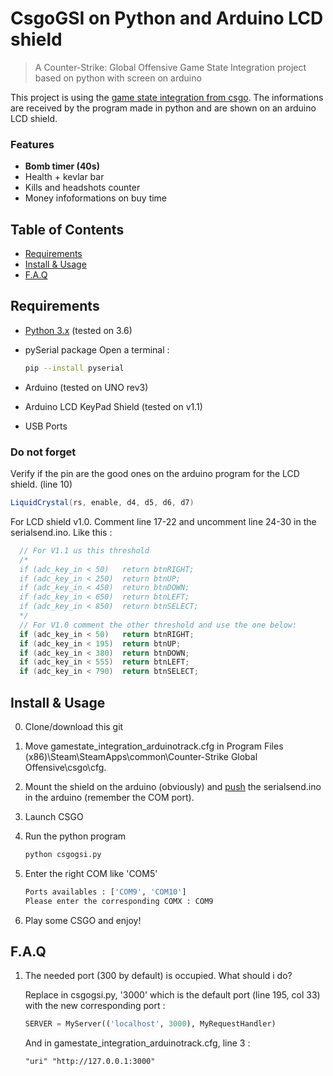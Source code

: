 # CsgoGSI on Python and Arduino LCD shield

> A Counter-Strike: Global Offensive Game State Integration project based on python with screen on arduino

This project is using the [game state integration from csgo](https://developer.valvesoftware.com/wiki/Counter-Strike:_Global_Offensive_Game_State_Integration). 
The informations are received by the program made in python and are shown on an arduino LCD shield.

### Features

- **Bomb timer (40s)**
- Health + kevlar bar
- Kills and headshots counter
- Money infoformations on buy time


## Table of Contents

- [Requirements](#requirements)
- [Install & Usage](#install--usage)
- [F.A.Q](#faq)


## Requirements

- [Python 3.x](https://www.python.org/downloads/) (tested on 3.6)
- pySerial package
Open a terminal : 

    ```sh
    pip --install pyserial 
    ```

- Arduino (tested on UNO rev3)
- Arduino LCD KeyPad Shield (tested on v1.1)
- USB Ports

### Do not forget
Verify if the pin are the good ones on the arduino program for the LCD shield. (line 10)

```cs
LiquidCrystal(rs, enable, d4, d5, d6, d7)
```

For LCD shield v1.0. Comment line 17-22 and uncomment line 24-30 in the serialsend.ino. Like this : 

```cs
  // For V1.1 us this threshold
  /*
  if (adc_key_in < 50)   return btnRIGHT;  
  if (adc_key_in < 250)  return btnUP; 
  if (adc_key_in < 450)  return btnDOWN; 
  if (adc_key_in < 650)  return btnLEFT; 
  if (adc_key_in < 850)  return btnSELECT;  
  */
  // For V1.0 comment the other threshold and use the one below:
  if (adc_key_in < 50)   return btnRIGHT;  
  if (adc_key_in < 195)  return btnUP; 
  if (adc_key_in < 380)  return btnDOWN; 
  if (adc_key_in < 555)  return btnLEFT; 
  if (adc_key_in < 790)  return btnSELECT;   
```

## Install & Usage
0. Clone/download this git

1. Move gamestate_integration_arduinotrack.cfg in Program Files (x86)\Steam\SteamApps\common\Counter-Strike Global Offensive\csgo\cfg.

2. Mount the shield on the arduino (obviously) and [push](https://www.arduino.cc/en/main/howto) the serialsend.ino in the arduino (remember the COM port).

3. Launch CSGO

4. Run the python program

    ```sh
    python csgogsi.py
    ```

5. Enter the right COM like 'COM5'
    ```sh
    Ports availables : ['COM9', 'COM10']
    Please enter the corresponding COMX : COM9
    ```
6. Play some CSGO and enjoy!

## F.A.Q

1. The needed port (300 by default) is occupied. What should i do?

    Replace in csgogsi.py, '3000' which is the default port (line 195, col 33) with the new corresponding port : 
    
    ```python
    SERVER = MyServer(('localhost', 3000), MyRequestHandler)
    ```
    
    And in gamestate_integration_arduinotrack.cfg, line 3 : 
    ```
    "uri" "http://127.0.0.1:3000"
    ```
   
